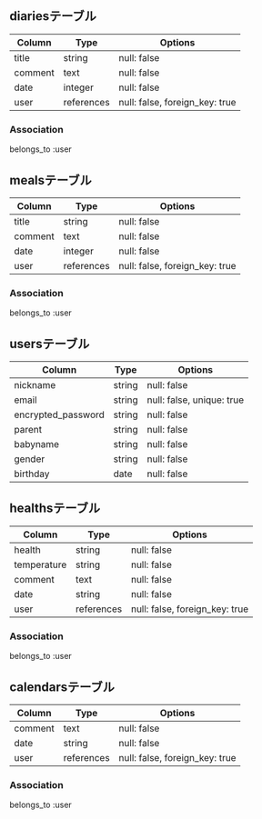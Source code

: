 ## diariesテーブル

|Column      |Type      |Options                        |
|------------|----------|-------------------------------|
|title       |string    |null: false                    |
|comment     |text      |null: false                    |
|date        |integer   |null: false                    |
|user        |references|null: false, foreign_key: true |
<!-- imageカラムはactive_storage導入時に自動でテーブルなどが生成される -->

### Association
belongs_to :user

## mealsテーブル

|Column      |Type      |Options                        |
|------------|----------|-------------------------------|
|title       |string    |null: false                    |
|comment     |text      |null: false                    |
|date        |integer   |null: false                    |
|user        |references|null: false, foreign_key: true |
<!-- imageカラムはactive_storage導入時に自動でテーブルなどが生成される -->

### Association
belongs_to :user

## usersテーブル

|Column            |Type   |Options                   |
|------------------|-------|--------------------------|
|nickname          |string |null: false               |
|email             |string |null: false, unique: true |
|encrypted_password|string |null: false               |
|parent            |string |null: false               |
|babyname          |string |null: false               |
|gender            |string |null: false               |
|birthday          |date   |null: false               |

<!-- ユーザー管理機能で使用するdeviseの設定で、emailカラムには一意性制約がかかっている為、emailにunique: trueを記載している -->

## healthsテーブル

|Column      |Type      |Options                        |
|------------|----------|-------------------------------|
|health      |string    |null: false                    |
|temperature |string    |null: false                    |
|comment     |text      |null: false                    |
|date        |string    |null: false                    |
|user        |references|null: false, foreign_key: true |
<!-- foreign_key: trueによって、「誰の情報なのか」を紐づけることができる -->

### Association
belongs_to :user

## calendarsテーブル

|Column      |Type      |Options                        |
|------------|----------|-------------------------------|
|comment     |text      |null: false                    |
|date        |string    |null: false                    |
|user        |references|null: false, foreign_key: true |

### Association
belongs_to :user
